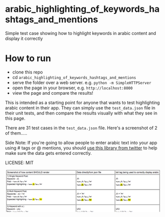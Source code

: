 # arabic_highlighting_of_keywords_hashtags_and_mentions
Simple test case showing how to highlight keywords in arabic content and display it correctly

# How to run 
- clone this repo
- cd `arabic_highlighting_of_keywords_hashtags_and_mentions`
- serve the folder over a web server. e.g. `python -m SimpleHTTPServer`
- open the page in your browser, e.g. `http://localhost:8000`
- view the page and compare the results!

This is intended as a starting point for anyone that wants to test highlighting arabic content in their app. They can simply use the `test_data.json` file in their unit tests, and then compare the results visually with what they see in this page.

There are 31 test cases in the `test_data.json` file. Here's a screenshot of 2 of them.....

Side Note: If you're going to allow people to enter arabic text into your app using # tags or @ mentions, you should [use this library from twitter](https://github.com/twitter/RTLtextarea) to help make sure the data gets entered correctly.

LICENSE: MIT

![](screenshot.png)

